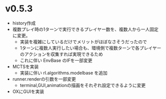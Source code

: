 

# v0.5.3

+ history作成
+ 複数プレイ時の1ターンで実行できるプレイヤー数を、複数人から一人固定に変更。
  + 実装を複雑にしているだけでメリットがほぼなさそうだったので
  + 1ターンに複数人実行したい場合も、環境側で複数ターンで各プレイヤーのアクションを収集すれば実現できるため
  + これに伴い EnvBase のIFを一部変更
+ MCTSを実装
  + 実装に伴い rl.algorithms.modelbase を追加
+ runner.renderの引数を一部変更
  + terminal,GUI,animationの描画をそれぞれ設定できるように変更
+ OXにGUIを実装

